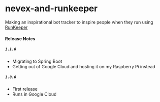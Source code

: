# nevex-and-runkeeper
Making an inspirational bot tracker to inspire people when they run using [RunKeeper](www.runkeeper.com)

#### Release Notes

##### `1.1.0`

* Migrating to Spring Boot
* Getting out of Google Cloud and hosting it on my Raspberry Pi instead

##### `1.0.0`

* First release
* Runs in Google Cloud